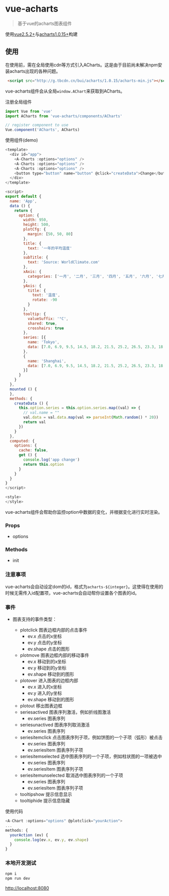 # vue-acharts

> 基于vue的acharts图表组件

使用[vue2.5.2+](https://cn.vuejs.org/)与[acharts1.0.15+](https://github.com/acharts/acharts)构建

## 使用
在使用前，需在全局使用cdn等方式引入ACharts。这是由于目前尚未解决npm安装acharts出现的各种问题。
```html
 <script src="http://g.tbcdn.cn/bui/acharts/1.0.15/acharts-min.js"></script>
```
vue-acharts组件会从全局`window.AChart`来获取到ACharts。

注册全局组件
```js
import Vue from 'vue'
import ACharts from 'vue-acharts/components/ACharts'

// register component to use
Vue.component('ACharts', ACharts)
```

使用组件(demo)
```js
<template>
  <div id="app">
    <A-Charts :options="options" />
    <A-Charts :options="options" />
    <A-Charts :options="options" />
    <button type="button" name="button" @click="createData">Change</button>
  </div>
</template>

<script>
export default {
  name: 'App',
  data () {
    return {
      option: {
        width: 950,
        height: 500,
        plotCfg: {
          margin: [50, 50, 80]
        },
        title: {
          text: '一年的平均温度'
        },
        subTitle: {
          text: 'Source: WorldClimate.com'
        },
        xAxis: {
          categories: ['一月', '二月', '三月', '四月', '五月', '六月', '七月', '八月', '九月', '十月', '十一月', '十二月']
        },
        yAxis: {
          title: {
            text: '温度',
            rotate: -90
          }
        },
        tooltip: {
          valueSuffix: '°C',
          shared: true,
          crosshairs: true
        },
        series: [{
          name: 'Tokyo',
          data: [7.0, 6.9, 9.5, 14.5, 18.2, 21.5, 25.2, 26.5, 23.3, 18.3, 13.9, 9.6]
        },
        {
          name: 'Shanghai',
          data: [7.0, 6.9, 9.5, 14.5, 18.2, 21.5, 25.2, 26.5, 23.3, 18.3, 13.9, 9.6]
        }]
      }
    }
  },
  mounted () {
  },
  methods: {
    createData () {
      this.option.series = this.option.series.map((val) => {
        // val.name = ""
        val.data = val.data.map(val => parseInt(Math.random() * 20))
        return val
      })
    }
  },
  computed: {
    options: {
      cache: false,
      get () {
        console.log('app change')
        return this.option
      }
    }
  }
}
</script>

<style>
</style>

```
vue-acharts组件会帮助你监控option中数据的变化，并根据变化进行实时渲染。

### Props
+ options

### Methods
+ init

### 注意事项
vue-acharts会自动设定dom的id，格式为`acharts-${integer}`。这使得在使用的时候无需传入id配置项，vue-acharts会自动帮你设置各个图表的id。

### 事件
+ 图表支持的事件类型：

  + plotclick 图表边框内部的点击事件
    + ev.x 点击的x坐标
    + ev.y 点击的y坐标
    + ev.shape 点击的图形
  + plotmove 图表边框内部的移动事件
    + ev.x 移动到的x坐标
    + ev.y 移动到的y坐标
    + ev.shape 移动到的图形
  + plotover 进入图表的边框内部
    + ev.x 进入的x坐标
    + ev.y 进入的y坐标
    + ev.shape 移动到的图形
  + plotout 移出图表边框
  + seriesactived 图表序列激活，例如折线图激活
    + ev.series 图表序列
  + seriesunactived 图表序列取消激活
    + ev.series 图表序列
  + seriesitemclick 点击图表序列子项，例如饼图的一个子项（弧形）被点击
    + ev.series 图表序列
    + ev.seriesItem 图表序列子项
  + seriesitemselected 选中图表序列的一个子项，例如柱状图的一项被选中
    + ev.series 图表序列
    + ev.seriesItem 图表序列子项
  + seriesitemunselected 取消选中图表序列的一个子项
    + ev.series 图表序列
    + ev.seriesItem 图表序列子项
  + tooltipshow 提示信息显示
  + tooltiphide 提示信息隐藏

使用代码
```js
<A-Chart :options="options" @plotclick="yourAction">
...
methods: {
  yourAction (ev) {
    console.log(ev.x, ev.y, ev.shape)
  }
}
```
### 本地开发测试
```bash
npm i
npm run dev
```
[http://localhost:8080](http://localhost:8080)

